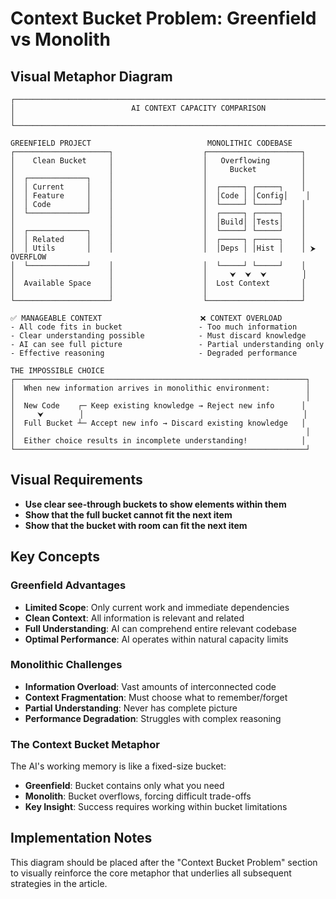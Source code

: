 # Context Bucket Problem: Greenfield vs Monolith

## Visual Metaphor Diagram

```
┌─────────────────────────────────────────────────────────────────────────────┐
│                          AI CONTEXT CAPACITY COMPARISON                     │
└─────────────────────────────────────────────────────────────────────────────┘

GREENFIELD PROJECT                          MONOLITHIC CODEBASE
┌─────────────────────┐                    ┌─────────────────────┐
│    Clean Bucket     │                    │   Overflowing       │
│                     │                    │     Bucket          │
│  ┌─────────────┐    │                    │                     │
│  │ Current     │    │                    │  ┌─────┐ ┌─────┐    │
│  │ Feature     │    │                    │  │Code │ │Config│    │
│  │ Code        │    │                    │  └─────┘ └─────┘    │
│  └─────────────┘    │                    │  ┌─────┐ ┌─────┐    │
│                     │                    │  │Build│ │Tests│    │
│  ┌─────────────┐    │                    │  └─────┘ └─────┘    │
│  │ Related     │    │                    │  ┌─────┐ ┌─────┐    │
│  │ Utils       │    │                    │  │Deps │ │Hist │    │ ⮞ OVERFLOW
│  └─────────────┘    │                    │  └─────┘ └─────┘    │
│                     │                    │     ⮟  ⮟  ⮟        │
│  Available Space    │                    │  Lost Context       │
│                     │                    │                     │
└─────────────────────┘                    └─────────────────────┘

✅ MANAGEABLE CONTEXT                      ❌ CONTEXT OVERLOAD
- All code fits in bucket                 - Too much information
- Clear understanding possible            - Must discard knowledge
- AI can see full picture                 - Partial understanding only
- Effective reasoning                     - Degraded performance

THE IMPOSSIBLE CHOICE
┌─────────────────────────────────────────────────────────────────┐
│  When new information arrives in monolithic environment:        │
│                                                                 │
│  New Code    ┌─ Keep existing knowledge → Reject new info      │
│     ⮟        │                                                 │
│  Full Bucket ┴─ Accept new info → Discard existing knowledge   │
│                                                                 │
│  Either choice results in incomplete understanding!            │
└─────────────────────────────────────────────────────────────────┘
```

## Visual Requirements
- **Use clear see-through buckets to show elements within them**
- **Show that the full bucket cannot fit the next item**
- **Show that the bucket with room can fit the next item**

## Key Concepts

### Greenfield Advantages
- **Limited Scope**: Only current work and immediate dependencies
- **Clean Context**: All information is relevant and related
- **Full Understanding**: AI can comprehend entire relevant codebase
- **Optimal Performance**: AI operates within natural capacity limits

### Monolithic Challenges
- **Information Overload**: Vast amounts of interconnected code
- **Context Fragmentation**: Must choose what to remember/forget
- **Partial Understanding**: Never has complete picture
- **Performance Degradation**: Struggles with complex reasoning

### The Context Bucket Metaphor
The AI's working memory is like a fixed-size bucket:
- **Greenfield**: Bucket contains only what you need
- **Monolith**: Bucket overflows, forcing difficult trade-offs
- **Key Insight**: Success requires working within bucket limitations

## Implementation Notes
This diagram should be placed after the "Context Bucket Problem" section to visually reinforce the core metaphor that underlies all subsequent strategies in the article.
